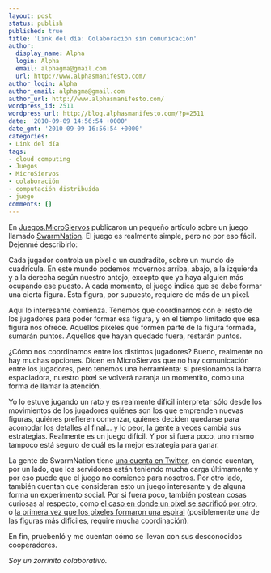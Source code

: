```yaml
---
layout: post
status: publish
published: true
title: 'Link del día: Colaboración sin comunicación'
author:
  display_name: Alpha
  login: Alpha
  email: alphagma@gmail.com
  url: http://www.alphasmanifesto.com/
author_login: Alpha
author_email: alphagma@gmail.com
author_url: http://www.alphasmanifesto.com/
wordpress_id: 2511
wordpress_url: http://blog.alphasmanifesto.com/?p=2511
date: '2010-09-09 14:56:54 +0000'
date_gmt: '2010-09-09 16:56:54 +0000'
categories:
- Link del día
tags:
- cloud computing
- Juegos
- MicroSiervos
- colaboración
- computación distribuída
- juego
comments: []
---
```


En [Juegos.MicroSiervos](http://juegos.microsiervos.com/misc/swarmation-dibujando-pixeles.html) publicaron un pequeño artículo sobre un juego llamado [SwarmNation](http://swarmation.com/). El juego es realmente simple, pero no por eso fácil. Dejenmé describirlo:

Cada jugador controla un píxel o un cuadradito, sobre un mundo de cuadrícula. En este mundo podemos movernos arriba, abajo, a la izquierda y a la derecha según nuestro antojo, excepto que ya haya alguien más ocupando ese puesto. A cada momento, el juego indica que se debe formar una cierta figura. Esta figura, por supuesto, requiere de más de un pixel.

Aquí lo interesante comienza. Tenemos que coordinarnos con el resto de los jugadores para poder formar esa figura, y en el tiempo limitado que esa figura nos ofrece. Aquellos píxeles que formen parte de la figura formada, sumarán puntos. Aquellos que hayan quedado fuera, restarán puntos.

¿Cómo nos coordinamos entre los distintos jugadores? Bueno, realmente no hay muchas opciones. Dicen en MicroSiervos que no hay comunicación entre los jugadores, pero tenemos una herramienta: si presionamos la barra espaciadora, nuestro píxel se volverá naranja un momentito, como una forma de llamar la atención.

Yo lo estuve jugando un rato y es realmente difícil interpretar sólo desde los movimientos de los jugadores quiénes son los que emprenden nuevas figuras, quiénes prefieren comenzar, quiénes deciden quedarse para acomodar los detalles al final... y lo peor, la gente a veces cambia sus estrategias. Realmente es un juego difícil. Y por si fuera poco, uno mismo tampoco está seguro de cuál es la mejor estrategia para ganar.

La gente de SwarmNation tiene [una cuenta en Twitter](http://twitter.com/swarmation), en donde cuentan, por un lado, que los servidores están teniendo mucha carga últimamente y por eso puede que el juego no comience para nosotros. Por otro lado, también cuentan que consideran esto un juego interesante y de alguna forma un experimento social. Por si fuera poco, también postean cosas curiosas al respecto, como [el caso en donde un píxel se sacrificó por otro](http://twitter.com/Swarmation/status/23212812346), o [la primera vez que los píxeles formaron una espiral](http://twitpic.com/2kznfe) (posiblemente una de las figuras más difíciles, require mucha coordinación).

En fin, pruebenló y me cuentan cómo se llevan con sus desconocidos cooperadores.

_Soy un zorrinito colaborativo._
